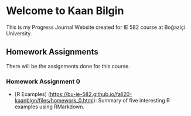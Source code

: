 # Welcome to Kaan Bilgin

This is my Progress Journal Website created for IE 582 course at Boğaziçi University.

## Homework Assignments

There will be the assignments done for this course.

### Homework Assignment 0
- [R Examples] (https://bu-ie-582.github.io/fall20-kaanblgn/files/homework_0.html): Summary of five interesting R examples using RMarkdown.

